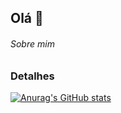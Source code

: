 ## Olá 👋


###### Sobre mim

### Detalhes

[![Anurag's GitHub stats](https://github-readme-stats.vercel.app/api?username=jrampo)](https://github.com/anuraghazra/github-readme-stats)
